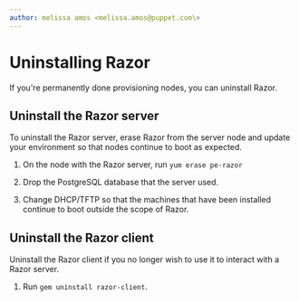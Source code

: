 ```yaml
---
author: melissa amos <melissa.amos@puppet.com\>
---
```


# Uninstalling Razor

If you're permanently done provisioning nodes, you can uninstall Razor.

## Uninstall the Razor server

To uninstall the Razor server, erase Razor from the server node and update your environment so that nodes continue to boot as expected.

1.  On the node with the Razor server, run `yum erase pe-razor`

2.  Drop the PostgreSQL database that the server used.

3.  Change DHCP/TFTP so that the machines that have been installed continue to boot outside the scope of Razor.


## Uninstall the Razor client

Uninstall the Razor client if you no longer wish to use it to interact with a Razor server.

1.  Run `gem uninstall razor-client`.



